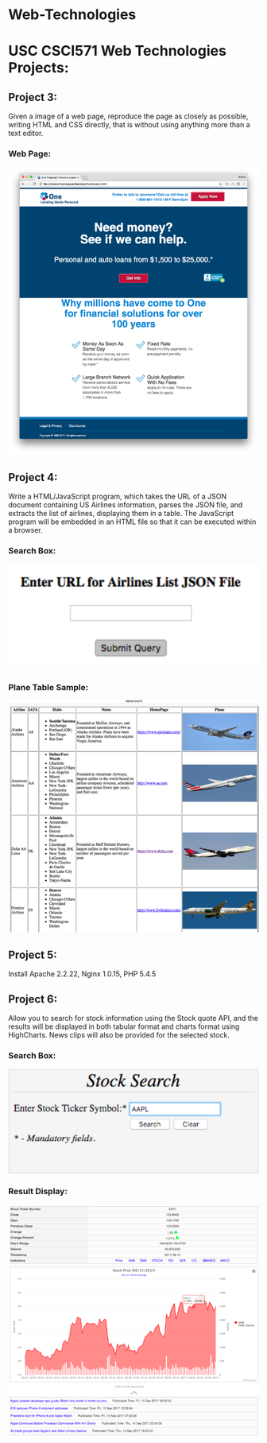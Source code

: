 # Web-Technologies
# USC CSCI571 Web Technologies Projects:

## Project 3:
Given a image of a web page, reproduce the page as closely as possible, writing HTML and CSS directly, that is 
without using anything more than a text editor.

### Web Page:
![webpage](./img/ScreenShotChrome.png)

## Project 4:
Write a HTML/JavaScript program, which takes the URL of a JSON document containing US Airlines information, parses the  JSON file, and extracts the list of airlines, displaying them in a table. The JavaScript program will be embedded in an HTML file so that it can be executed within a browser.
	
### Search Box:
![image](./img/planetable_searchbox.png)

### Plane Table Sample:
![image](./img/planetable_sample.png)


## Project 5:
Install Apache 2.2.22, Nginx 1.0.15, PHP 5.4.5


## Project 6:
Allow you to search for stock information using the Stock quote API, and the results will be displayed in both 
tabular format and charts format using HighCharts. News clips will also be provided for the selected stock.

### Search Box:
![image](./img/stockSearchBox.png)

### Result Display:
![image](./img/stockDisplay.png)
